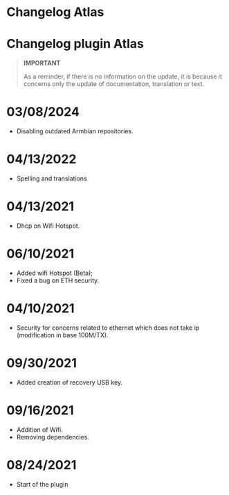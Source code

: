 # Changelog Atlas

# Changelog plugin Atlas

>**IMPORTANT**
>
>As a reminder, if there is no information on the update, it is because it concerns only the update of documentation, translation or text.

# 03/08/2024

- Disabling outdated Armbian repositories.

# 04/13/2022

- Spelling and translations

# 04/13/2021

- Dhcp on Wifi Hotspot.

# 06/10/2021

- Added wifi Hotspot (Beta);
- Fixed a bug on ETH security.

# 04/10/2021

- Security for concerns related to ethernet which does not take ip (modification in base 100M/TX).

# 09/30/2021

- Added creation of recovery USB key.

# 09/16/2021

- Addition of Wifi.
- Removing dependencies.

# 08/24/2021

- Start of the plugin
